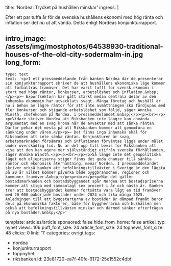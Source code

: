 title: 'Nordea: Trycket på hushållen minskar'
ingress: |
  <p>Efter ett par tuffa år för de svenska hushållens ekonomi med hög ränta och inflation ser det nu ut att vända. Detta enligt Nordeas konjunkturrapport.
  </p>
  
intro_image: /assets/img/mostphotos/64538930-traditional-houses-of-the-old-city-sodermalm-in.jpg
long_form:
  -
    type: text
    text: '<p>I ett pressmeddelande från banken Nordea där de presenterar sin konjunkturrapport skriver de att hushållens ekonomiska läge kommer att förbättras framöver. Det har varit tufft för svensk ekonomi i stort med höga räntor, konkurser, arbetslöshet och inflation.&nbsp;</p><p>– Exportsektorn har gått starkt medan centrala delar av den inhemska ekonomin har utvecklats svagt. Många företag och hushåll är nu i behov av lägre räntor för att inte avmattningen ska fördjupas med fler konkurser och stigande arbetslöshet som följd, säger Annika Winsth, chefekonom på Nordea, i pressmeddelandet.&nbsp;</p><p><br></p><p>Vidare skriver Nordea att Riksbanken inte längre kan använda argumentet med en svag krona när de avvaktar med att sänka räntan. Därför pekar det mesta på att Riksbanken kommer att genomföra en sänkning under våren.</p><p>– Det finns inga inhemska skäl för Riksbanken att inte sänka räntan. Konjunkturen är svag, arbetsmarknaden försämras och inflationen förväntas ligga under målet under överskådlig tid. Nu är det upp till bevis för Riksbanken att visa att den kan agera mer självständigt utifrån svenska förhållanden, säger Annika Winsth.</p><p><br></p><p>Så länge inte det geopolitiska läget och oljepriserna stiger finns det goda chanser till sänkta räntor och ekonomisk återhämtning, menar Nordea. I pressmeddelandet skriver också banken att befolkningstillväxten i Sverige är den lägsta på 20 år vilket kommer påverka både byggbranschen, regioner och kommuner framöver.&nbsp;</p><p><br></p><p>När det gäller bostadsmarknaden och bostadsbyggandet spår Nordea att bostadspriserna kommer att stiga med sammanlagt sex procent i år och nästa år. Banken tror att bostadsbyggandet kommer fortsätta vara lågt en tid framöver med 20 000 påbörjade bostäder under 2024 och lika många 2025. Anledningen till att byggstarterna av bostäder är dämpad framåt beror dels på ekonomiska faktorer, både för byggherrarna och hushållen men också att befolkningstillväxten minskar och därmed sänker efterfrågan på nya bostäder.&nbsp;</p>'
template: articles/article
sponsored: false
hide_from_home: false
artikel_typ: nyhet
views: 106
puff_font_size: 24
article_font_size: 24
topnews_font_size: 48
clicks: 0
link: '1'
categories: ovrigt
tags:
  - nordea
  - konjunkturrapport
  - toppnyhet
  - riksbanken
id: 23e81720-ea7f-40fe-9172-25e1552c4dbf

